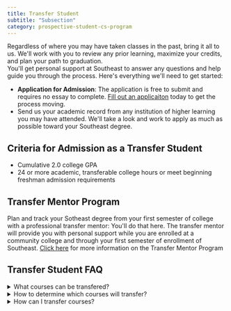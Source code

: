 ```yaml
---
title: Transfer Student
subtitle: "Subsection"
category: prospective-student-cs-program
---
```

Regardless of where you may have taken classes in the past, bring it all to us. We'll work with you to review any prior learning, maximize your credits, and plan your path to graduation. 
<br>
You'll get personal support at Southeast to answer any questions and help guide you through the process. Here's everything we'll need to get started:
- **Application for Admission**: The application is free to submit and requires no essay to complete. [Fill out an applicaiton](https://app.semoadmissions.org/) today to get the process moving.
- Send us your academic record from any institution of higher learning you may have attended. We'll take a look and work to apply as much as possible toward your Southeast degree.

## Criteria for Admission as a Transfer Student 
- Cumulative 2.0 college GPA
- 24 or more academic, transferable college hours or meet beginning freshman admission requirements

## Transfer Mentor Program 
Plan and track your Sotheast degree from your first semester of college with a professional transfer mentor: You'll do that here. The transfer mentor will provide you with personal support while you are enrolled at a community college and through your first semester of enrollment of Southeast.
[Click here](https://semo.edu/admissions/requirements/transfer-mentor.html) for more information on the Transfer Mentor Program 

## Transfer Student FAQ
<details><summary>What courses can be transfered?</summary><br>
- 12 hours of transfer credit (4 courses) NOT older than 6 years may be applied to a graduate program. 
- These credits must be related to computer science (any non-cs courses cannot be transferred).
- You must have earned a 'B' or higher in the transferable courses.
- Transfer courses do not count toward meeting 600-level requirements.
</details>

<details><summary>How to determine which courses will transfer?</summary><br>
Please email Dr. Mitra (rmitra@semo.edu) the following information: 
1. Name of the other university
2. Current program that you are/were enrolled in
3. Are you going to be an online or on-campus student?
4. Whether you are on student visa?
5. List of courses for which you are requesting transfer (**Max 4 allowed, only Computer Science related**)
6. Date when each course was taken (e.g. Fall 2019, Spring 2020)
7. Grade (earned or anticipated). Attatch transcript (if applicable).
8. Syllabus for all the above courses in a PDF format
</details>

<details><summary>How can I transfer courses?</summary><br>
For successful transfer of credit, please email Dr. Mitra (rmitra@semo.edu) your official transcript. 
Also, submit the following information in a Microsoft Word document: 
student Name: 
Student Southeast ID:
Course Transfer Details:
</details>